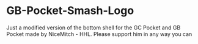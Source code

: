 # GB-Pocket-Smash-Logo
Just a modified version of the bottom shell for the GC Pocket and GB Pocket made by NiceMitch - HHL. Please support him in any way you can
